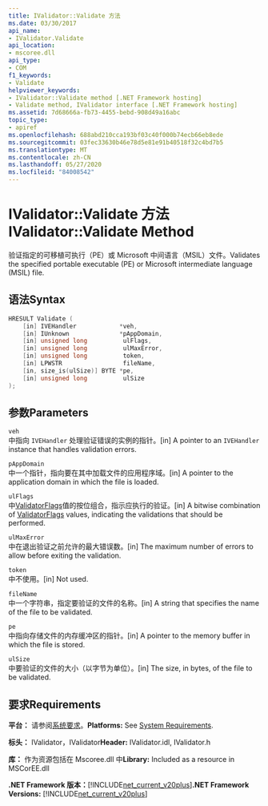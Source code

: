 ```yaml
---
title: IValidator::Validate 方法
ms.date: 03/30/2017
api_name:
- IValidator.Validate
api_location:
- mscoree.dll
api_type:
- COM
f1_keywords:
- Validate
helpviewer_keywords:
- IValidator::Validate method [.NET Framework hosting]
- Validate method, IValidator interface [.NET Framework hosting]
ms.assetid: 7d68666a-fb73-4455-bebd-908d49a16abc
topic_type:
- apiref
ms.openlocfilehash: 688abd210cca193bf03c40f000b74ecb66eb8ede
ms.sourcegitcommit: 03fec33630b46e78d5e81e91b40518f32c4bd7b5
ms.translationtype: MT
ms.contentlocale: zh-CN
ms.lasthandoff: 05/27/2020
ms.locfileid: "84008542"
---
```

# <a name="ivalidatorvalidate-method"></a><span data-ttu-id="cd6d9-102">IValidator::Validate 方法</span><span class="sxs-lookup"><span data-stu-id="cd6d9-102">IValidator::Validate Method</span></span>
<span data-ttu-id="cd6d9-103">验证指定的可移植可执行（PE）或 Microsoft 中间语言（MSIL）文件。</span><span class="sxs-lookup"><span data-stu-id="cd6d9-103">Validates the specified portable executable (PE) or Microsoft intermediate language (MSIL) file.</span></span>  
  
## <a name="syntax"></a><span data-ttu-id="cd6d9-104">语法</span><span class="sxs-lookup"><span data-stu-id="cd6d9-104">Syntax</span></span>  
  
```cpp  
HRESULT Validate (  
    [in] IVEHandler            *veh,  
    [in] IUnknown              *pAppDomain,  
    [in] unsigned long          ulFlags,  
    [in] unsigned long          ulMaxError,  
    [in] unsigned long          token,  
    [in] LPWSTR                 fileName,  
    [in, size_is(ulSize)] BYTE *pe,  
    [in] unsigned long          ulSize  
);  
```  
  
## <a name="parameters"></a><span data-ttu-id="cd6d9-105">参数</span><span class="sxs-lookup"><span data-stu-id="cd6d9-105">Parameters</span></span>  
 `veh`  
 <span data-ttu-id="cd6d9-106">中指向 `IVEHandler` 处理验证错误的实例的指针。</span><span class="sxs-lookup"><span data-stu-id="cd6d9-106">[in] A pointer to an `IVEHandler` instance that handles validation errors.</span></span>  
  
 `pAppDomain`  
 <span data-ttu-id="cd6d9-107">中一个指针，指向要在其中加载文件的应用程序域。</span><span class="sxs-lookup"><span data-stu-id="cd6d9-107">[in] A pointer to the application domain in which the file is loaded.</span></span>  
  
 `ulFlags`  
 <span data-ttu-id="cd6d9-108">中[ValidatorFlags](validatorflags-enumeration.md)值的按位组合，指示应执行的验证。</span><span class="sxs-lookup"><span data-stu-id="cd6d9-108">[in] A bitwise combination of [ValidatorFlags](validatorflags-enumeration.md) values, indicating the validations that should be performed.</span></span>  
  
 `ulMaxError`  
 <span data-ttu-id="cd6d9-109">中在退出验证之前允许的最大错误数。</span><span class="sxs-lookup"><span data-stu-id="cd6d9-109">[in] The maximum number of errors to allow before exiting the validation.</span></span>  
  
 `token`  
 <span data-ttu-id="cd6d9-110">中不使用。</span><span class="sxs-lookup"><span data-stu-id="cd6d9-110">[in] Not used.</span></span>  
  
 `fileName`  
 <span data-ttu-id="cd6d9-111">中一个字符串，指定要验证的文件的名称。</span><span class="sxs-lookup"><span data-stu-id="cd6d9-111">[in] A string that specifies the name of the file to be validated.</span></span>  
  
 `pe`  
 <span data-ttu-id="cd6d9-112">中指向存储文件的内存缓冲区的指针。</span><span class="sxs-lookup"><span data-stu-id="cd6d9-112">[in] A pointer to the memory buffer in which the file is stored.</span></span>  
  
 `ulSize`  
 <span data-ttu-id="cd6d9-113">中要验证的文件的大小（以字节为单位）。</span><span class="sxs-lookup"><span data-stu-id="cd6d9-113">[in] The size, in bytes, of the file to be validated.</span></span>  
  
## <a name="requirements"></a><span data-ttu-id="cd6d9-114">要求</span><span class="sxs-lookup"><span data-stu-id="cd6d9-114">Requirements</span></span>  
 <span data-ttu-id="cd6d9-115">**平台：** 请参阅[系统要求](../../get-started/system-requirements.md)。</span><span class="sxs-lookup"><span data-stu-id="cd6d9-115">**Platforms:** See [System Requirements](../../get-started/system-requirements.md).</span></span>  
  
 <span data-ttu-id="cd6d9-116">**标头：** IValidator，IValidator</span><span class="sxs-lookup"><span data-stu-id="cd6d9-116">**Header:** IValidator.idl, IValidator.h</span></span>  
  
 <span data-ttu-id="cd6d9-117">**库：** 作为资源包括在 Mscoree.dll 中</span><span class="sxs-lookup"><span data-stu-id="cd6d9-117">**Library:** Included as a resource in MSCorEE.dll</span></span>  
  
 <span data-ttu-id="cd6d9-118">**.NET Framework 版本：**[!INCLUDE[net_current_v20plus](../../../../includes/net-current-v20plus-md.md)]</span><span class="sxs-lookup"><span data-stu-id="cd6d9-118">**.NET Framework Versions:** [!INCLUDE[net_current_v20plus](../../../../includes/net-current-v20plus-md.md)]</span></span>  
